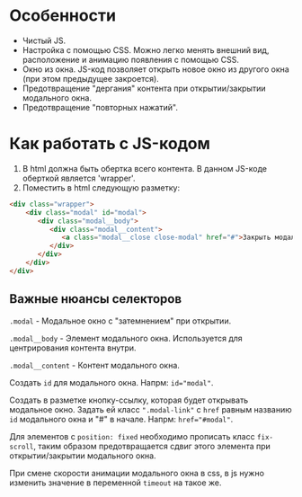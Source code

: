 # Особенности
* Чистый JS.
* Настройка с помощью CSS. Можно легко менять внешний вид, расположение и анимацию появления с помощью CSS.
* Окно из окна. JS-код позволяет открыть новое окно из другого окна (при этом предыдущее закроется).
* Предотвращение "дергания" контента при открытии/закрытии модального окна.
* Предотвращение "повторных нажатий".

# Как работать с JS-кодом
1. В html должна быть обертка всего контента. В данном JS-коде оберткой является 'wrapper'.
1. Поместить в html следующую разметку:
```html
<div class="wrapper">
    <div class="modal" id="modal">
       <div class="modal__body">
          <div class="modal__content">
             <a class="modal__close close-modal" href="#">Закрыть модальное окно</a>
          </div>
       </div>
    </div>
</div>
```
## Важные нюансы селекторов
`.modal` - Модальное окно с "затемнением" при открытии.

`.modal__body` - Элемент модального окна. Используется для центрирования контента внутри.

`.modal__content` - Контент модального окна.

Создать `id` для модального окна. Напрм: `id="modal"`.

Создать в разметке кнопку-ссылку, которая будет открывать модальное окно. Задать ей класс `".modal-link"` с `href` равным названию `id` модального окна и "#" в начале. Напрм: `href="#modal"`.

Для элементов с `position: fixed` необходимо прописать класс `fix-scroll`, таким образом предотвращается сдвиг этого элемента при открытии/закрытии модального окна.

При смене скорости анимации модального окна в css, в js нужно изменить значение в переменной `timeout` на такое же.

